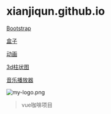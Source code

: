 # xianjiqun.github.io


[Bootstrap](https://xianjiqun.github.io/01/Bootstrap "Bootstrap")



[盒子](https://xianjiqun.github.io/02/move "css3动画")

[动画](https://xianjiqun.github.io/02/dynamic "css3动画")

[3d柱状图](https://xianjiqun.github.io/02/3d "框")

[音乐播放器](https://xianjiqun.github.io/03/player "音乐")



[my-logo.png]:https://xianjiqun.github.io/04/dist/img/01.png "my-logo"
![my-logo.png]
> vue咖啡项目



<!-- 
[my-logo.png]:https://xianjiqun.github.io/img/w1.jpg "my-logo"
![my-logo.png]
> Follow your heart. -->

<!-- ### 图片

图片加链接 (Image + Link)：


[![](https://www.mdeditor.com/images/logos/markdown.png)](https://www.mdeditor.com/images/logos/markdown.png "markdown")

> Follow your heart.

---- -->